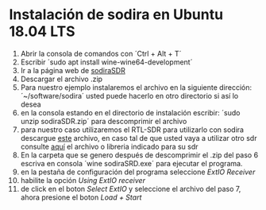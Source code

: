 # Instalación de sodira en Ubuntu 18.04 LTS

1. Abrir la consola de comandos con ´Ctrl + Alt + T´
2. Escribir ´sudo apt install wine-wine64-development´
3. Ir a la página web de [sodiraSDR](http://dsp4swls.de/sodirasdr/sodirasdreng.html)
4. Descargar el archivo .zip 
5. Para nuestro ejemplo instalaremos el archivo en la siguiente dirección:
 ´~/software/sodira´ usted puede hacerlo en otro directorio si así lo desea 
6. en la consola estando en el directorio de instalación escribir:
 ´sudo unzip sodiraSDR.zip´ para descomprimir el archivo
7. para nuestro caso utilizaremos el RTL-SDR para utilizarlo con sodira descargue [este](ExtIO_RTL2832.dll) archivo, en caso tal de que usted vaya a utilizar otro sdr 
consulte [aquí](http://www.hdsdr.de/hardware.html) el archivo o libreria indicado para su sdr 
8. En la carpeta que se genero después de descomprimir el .zip del paso 6 escriva en 
consola ´wine sodiraSRD.exe´ para ejecutar el programa.
9. en la pestaña de configuración del programa seleccione *ExtIO Receiver* 
10. habilite la opción *Using ExtIO receiver*
11. de click en el boton *Select ExtIO* y seleccione el archivo del paso 7, ahora
presione el boton *Load + Start*

